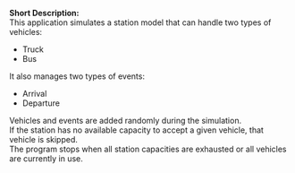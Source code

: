 **Short Description:**  
This application simulates a station model that can handle two types of vehicles:
 - Truck
 - Bus
  
It also manages two types of events:
 - Arrival
 - Departure
  
Vehicles and events are added randomly during the simulation.  
If the station has no available capacity to accept a given vehicle, that vehicle is skipped.  
The program stops when all station capacities are exhausted or all vehicles are currently in use.  
